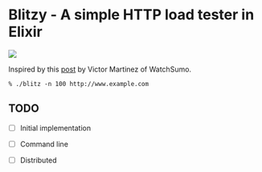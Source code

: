 Blitzy - A simple HTTP load tester in Elixir
============================================

![](http://i.imgur.com/Z8zyXZu.gif)

Inspired by this [post](http://www.watchsumo.com/posts/introduction-to-elixir-v1-0-0-by-example-i) by Victor Martinez of WatchSumo.

```
% ./blitz -n 100 http://www.example.com
```

## TODO

- [ ] Initial implementation
- [ ] Command line 
- [ ] Distributed

